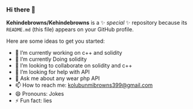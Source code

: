 ### Hi there 👋


**Kehindebrowns/Kehindebrowns** is a ✨ _special_ ✨ repository because its `README.md` (this file) appears on your GitHub profile.

Here are some ideas to get you started:

- 🔭 I’m currently working on c++ and solidity
- 🌱 I’m currently Doing solidity
- 👯 I’m looking to collaborate on solidity and c++
- 🤔 I’m looking for help with API
- 💬 Ask me about any wear php API
- 📫 How to reach me: kolubunmibrowns399@gmail.com
- 😄 Pronouns: Jokes
- ⚡ Fun fact: lies

